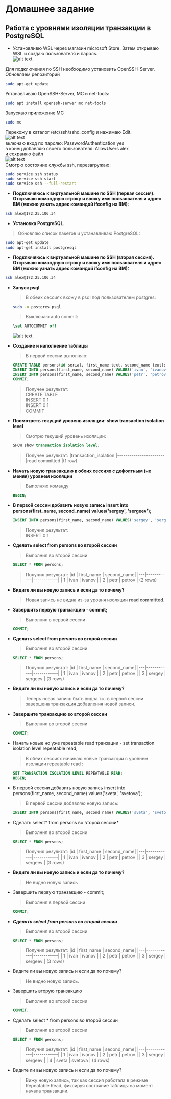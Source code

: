 # Домашнее задание
## Работа с уровнями изоляции транзакции в PostgreSQL
- Установливю WSL через магазин microsoft Store. Затем открываю WSL и создаю пользователя и пароль.\
![alt text](image-2.png)

Для подключения по SSH необходимо установить OpenSSH-Server. Обновляем репозиторий
```bash 
sudo apt-get update
```
Устанавливаю OpenSSH-Server, MC и net-tools:
```bash 
sudo apt install openssh-server mc net-tools
```
Запускаю приложение MC
```bash 
sudo mc
```
Перехожу в каталог /etc/ssh/sshd_config и нажимаю Edit.\
![alt text](image-3.png)\
включаю вход по паролю:   PasswordAuthentication yes\
в конец добавляю своего пользователя: AllowUsers alex\
и сохраняю файл\
![alt text](image-4.png)\
Смотрю состояние службы ssh, перезагружаю:
```bash
sudo service ssh status
sudo service ssh start
sudo service ssh --full-restart
```

-  **Подключяюсь к виртуальной машине по SSH (первая сессия). Открываю командную строку и ввожу имя пользователя и адрес ВМ (можно узнать адрес командой ifconfig на ВМ):**
```bash 
ssh alex@172.25.106.34
```


- **Установка PostgreSQL.** 
> Обновляю список пакетов и устанавливаю PostgreSQL:
```bash   
sudo apt-get update   
sudo apt-get install postgresql  
```

-  **Подключяюсь к виртуальной машине по SSH (вторая сессия). Открываю командную строку и ввожу имя пользователя и адрес ВМ (можно узнать адрес командой ifconfig на ВМ):**
```bash 
ssh alex@172.25.106.34
```

- **Запуск psql** 
    > В обеих сессиях вхожу в psql под пользователем postgres:

    ```bash
    sudo -u postgres psql
    ```
    > Выключаю auto commit:
    ```sql
    \set AUTOCOMMIT off
    ```
    ![alt text](image-5.png)

- **Создание и наполнение таблицы**
    > В первой сессии выполняю:
    ```SQL
    CREATE TABLE persons(id serial, first_name text, second_name text);
    INSERT INTO persons(first_name, second_name) VALUES('ivan', 'ivanov');
    INSERT INTO persons(first_name, second_name) VALUES('petr', 'petrov');
    COMMIT; 
    ```
    > Получен результат: \
    > CREATE TABLE \
    > INSERT 0 1 \
    > INSERT 0 1 \
    > COMMIT 

- **Посмотреть текущий уровень изоляции: show transaction isolation level**
    > Смотрю текущий уровень изоляции:
    ```sql
    SHOW show transaction isolation level;
    ```
    > Получен результат:
    > |transaction_isolation
    > |-----------------------
    > |read committed
    > |(1 row)

- **Начать новую транзакцию в обоих сессиях с дефолтным (не меняя) уровнем изоляции**
    > Выполняю команду
    ```sql
    BEGIN;
    ```
- **В первой сессии добавить новую запись insert into persons(first_name, second_name) values('sergey', 'sergeev');**
    ```sql
    INSERT INTO persons(first_name, second_name) VALUES('sergey', 'sergeev');
    ```
    > Получил результат:\
    > INSERT 0 1
- **Сделать select from persons во второй сессии**
    > Выполнил во второй сессии
    ```sql
    SELECT * FROM persons;
    ```
    > Получил результат:
    > |id | first_name | second_name|
    > |---|------------|------------|
    > | 1 | ivan       | ivanov     |
    > | 2 | petr       | petrov     |
    > (2 rows)
- **Видите ли вы новую запись и если да то почему?**
    > Новая запись не видна из-за уровня изоляции **read committed**.
- **Завершить первую транзакцию - commit;**
    > Выполнил в первой сессии
    ```sql
    COMMIT;
    ```
- **Сделать select from persons во второй сессии**
    > Выполнил во второй сессии
    ```sql
    SELECT * FROM persons;
    ```
    > Получил результат:
    >|id | first_name | second_name|
    >|---|------------|------------|
    >| 1 | ivan       | ivanov     |
    >| 2 | petr       | petrov     |
    >| 3 | sergey     | sergeev    |
    >(3 rows)
- **Видите ли вы новую запись и если да то почему?**
    >Теперь новая запись быть видна т.к. в первой сессии завершена транзакция добавления новой записи.
- **Завершите транзакцию во второй сессии**
    > Выполнил во второй сессии
    ```sql
    COMMIT;
    ```
- Начать новые но уже repeatable read транзации - set transaction isolation level repeatable read;
    > В обеих сессиях начинаю новые транзакции с уровнем изоляции repeatable read :
    ```sql
    SET TRANSACTION ISOLATION LEVEL REPEATABLE READ;
    BEGIN;
    ```
- В первой сессии добавить новую запись insert into persons(first_name, second_name) values('sveta', 'svetova');
    > В первой сессии добавляю новую запись:
    ```sql
    INSERT INTO persons(first_name, second_name) VALUES('sveta', 'svetova');
    ```
- Сделать select* from persons во второй сессии*
    > Выполнил во второй сессии
    ```sql
    SELECT * FROM persons;
    ```
    > Получил результат:
    >|id | first_name | second_name|
    >|---|------------|------------|
    >| 1 | ivan       | ivanov     |
    >| 2 | petr       | petrov     |
    >| 3 | sergey     | sergeev    |
    >(3 rows)
- **Видите ли вы новую запись и если да то почему?**
    > Не видно новую запись
- Завершить первую транзакцию - commit;
    > Выполнил в первой сессии
    ```sql
    COMMIT;
    ```
- ***Сделать select from persons во второй сессии***
    > Выполнил во второй сессии
    ```sql
    SELECT * FROM persons;
    ```
    > Получил результат:
    >|id | first_name | second_name|
    >|---|------------|------------|
    >| 1 | ivan       | ivanov     |
    >| 2 | petr       | petrov     |
    >| 3 | sergey     | sergeev    |
    >(3 rows)
- Видите ли вы новую запись и если да то почему?
    > Не видно новую запись.
- Завершить вторую транзакцию
    > Выполнил во второй сессии
    ```sql
    COMMIT;
    ```
- Сделать select * from persons во второй сессии
    > Выполнил во второй сессии
    ```sql
    SELECT * FROM persons;
    ```
    > Получил результат:
    >|id | first_name | second_name|
    >|---|------------|------------|
    >| 1 | ivan       | ivanov     |
    >| 2 | petr       | petrov     |
    >| 3 | sergey     | sergeev    |
    >| 4 | sveta      | svetova    |
    >(4 rows)
- Видите ли вы новую запись и если да то почему?
    > Вижу новую запись, так как сессия работала в режиме Repeatable Read, фиксируя состояние таблицы на момент начала транзакции.

